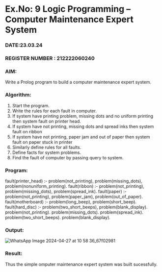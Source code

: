 # Ex.No: 9  Logic Programming –  Computer Maintenance Expert System
### DATE:23.03.24                                                                          
### REGISTER NUMBER : 212222060240
### AIM: 
Write a Prolog program to build a computer maintenance expert system.
###  Algorithm:
1. Start the program.
2. Write the rules for each fault in computer.
3. If system have printing problem, missing dots and no uniform printing then system fault on printer head.
4. If system have not printing, missing dots and spread inks then system fault on ribbon
5. If system have not printing, paper jam and out of paper then system fault on paper stuck in printer
6. Similarly define rules for all faults.
7. Define facts for system problems.
8. Find the fault of computer by passing query to system.
     
### Program:

fault(printer_head) :- problem(not_printing), problem(missing_dots), problem(nonuniform_printing). fault(ribbon) :- problem(not_printing), problem(missing_dots), problem(spread_ink). fault(paper) :- problem(not_printing), problem(paper_jam), problem(out_of_paper). fault(motherboard) :- problem(long_beep), problem(short_beep). fault(hard_disc) :- problem(two_short_beeps), problem(blank_display). problem(not_printing). problem(missing_dots). problem(spread_ink). problem(two_short_beeps). problem(blank_display).



### Output:
![WhatsApp Image 2024-04-27 at 10 58 36_67f02981](https://github.com/shridharshini8524/AI_Lab_2023-24/assets/148639799/82ceaa21-9eaf-441b-be79-b8fe32d3ea55)



### Result:
Thus the simple omputer maintenance expert system was built sucessfully.
